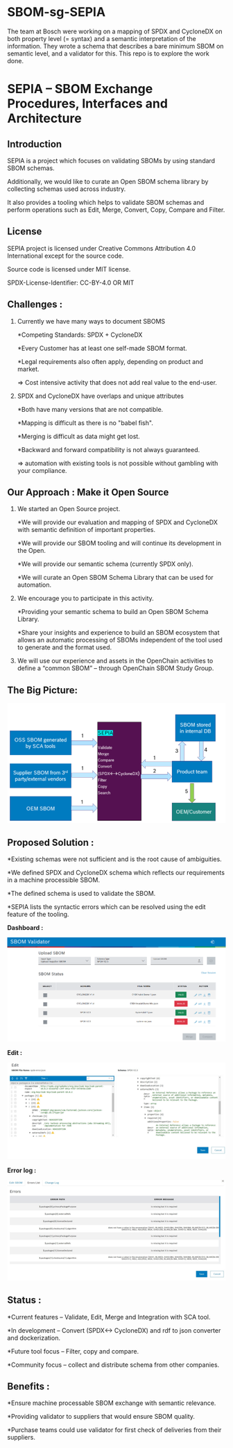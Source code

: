 # SBOM-sg-SEPIA

The team at Bosch were working on a mapping of SPDX and CycloneDX on both property level (= syntax) and a semantic interpretation of the information. They wrote a schema that describes a bare minimum SBOM on semantic level, and a validator for this. This repo is to explore the work done.

# SEPIA – SBOM Exchange Procedures, Interfaces and Architecture

## Introduction 

SEPIA is a project which focuses on validating SBOMs by using standard SBOM schemas. 

Additionally, we would like to curate an Open SBOM schema library by collecting schemas used across industry.

It also provides a tooling which helps to validate SBOM schemas and perform operations such as Edit, Merge, Convert, Copy, Compare and Filter.


## License

SEPIA project is licensed under Creative Commons Attribution 4.0 International except for the source code.

Source code is licensed under MIT license.

SPDX-License-Identifier: CC-BY-4.0 OR MIT


## Challenges :

1. Currently we have many ways to document SBOMS

    *Competing Standards: SPDX + CycloneDX

    *Every Customer has at least one self-made SBOM format.

    *Legal requirements also often apply, depending on product and market.

    => Cost intensive activity that does not add real value to the end-user.

2. SPDX and CycloneDX have overlaps and unique attributes

    *Both have many versions that are not compatible.

    *Mapping is difficult as there is no "babel fish".

    *Merging is difficult as data might get lost.

    *Backward and forward compatibility is not always guaranteed.

    => automation with existing tools is not possible without gambling with your compliance.


## Our Approach : Make it Open Source

1.  We started an Open Source project.

    *We will provide our evaluation and mapping of SPDX and CycloneDX with semantic definition of important properties.

    *We will provide our SBOM tooling and will continue its development in the Open.

    *We will provide our semantic schema (currently SPDX only).

    *We will curate an Open SBOM Schema Library that can be used for automation.

2.  We encourage you to participate in this activity.

    *Providing your semantic schema to build an Open SBOM Schema Library.

    *Share your insights and experience to build an SBOM ecosystem that allows an automatic processing of SBOMs independent of the tool used to generate and the format used.

3.  We will use our experience and assets in the OpenChain activities to define a “common SBOM” –  through OpenChain SBOM Study Group.


## The Big Picture:

![alt text](Images/SEPIA-workflow.png)

## Proposed Solution :

*Existing schemas were not sufficient and is the root cause of ambiguities.

*We defined SPDX and CycloneDX schema which reflects our requirements in a machine processible SBOM.

*The defined schema is used to validate the SBOM.

*SEPIA lists the syntactic errors which can be resolved using the edit feature of the tooling.

**Dashboard :** 

![alt text](Images/Dashboard.png)

**Edit :** 

![alt text](Images/image-2.png)

**Error log :**

![alt text](Images/image-3.png)


## Status :

*Current features – Validate, Edit, Merge and Integration with SCA tool.

*In development – Convert (SPDX<-> CycloneDX) and rdf to json converter and dockerization.

*Future tool focus – Filter, copy and compare.

*Community focus – collect and distribute schema from other companies.


## Benefits :

*Ensure machine processable SBOM exchange with semantic relevance.

*Providing validator to suppliers that would ensure SBOM quality.

*Purchase teams could use validator for first check of deliveries from their suppliers.
    

